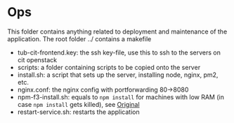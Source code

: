# Ops

This folder contains anything related to deployment and maintenance of the application.
The root folder ../ contains a makefile 

- tub-cit-frontend.key: the ssh key-file, use this to ssh to the servers on cit openstack
- scripts: a folder containing scripts to be copied onto the server
 - install.sh: a script that sets up the server, installing node, nginx, pm2, etc.
 - nginx.conf: the nginx config with portforwarding 80->8080
 - npm-f3-install.sh: equals to `npm install` for machines with low RAM (in case `npm install` gets killed), see [Original](https://gist.github.com/SuperPaintman/851b330c08b2363aea1c870f0cc1ea5a)
 - restart-service.sh: restarts the application
 